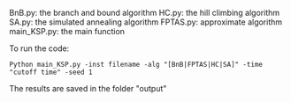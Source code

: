 BnB.py: the branch and bound algorithm
HC.py: the hill climbing algorithm
SA.py: the simulated annealing algorithm
FPTAS.py: approximate algorithm
main_KSP.py: the main function

To run the code:
```angular2html
Python main_KSP.py -inst filename -alg "[BnB|FPTAS|HC|SA]" -time "cutoff time" -seed 1
```

The results are saved in the folder "output"